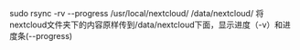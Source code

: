 sudo rsync -rv --progress /usr/local/nextcloud/ /data/nextcloud/ 将nextcloud文件夹下的内容原样传到/data/nextcloud下面，显示进度（-v）和进度条(--progress)
